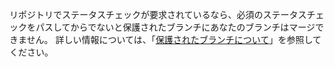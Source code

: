 リポジトリでステータスチェックが要求されているなら、必須のステータスチェックをパスしてからでないと保護されたブランチにあなたのブランチはマージできません。 詳しい情報については、「[保護されたブランチについて](/repositories/configuring-branches-and-merges-in-your-repository/defining-the-mergeability-of-pull-requests/about-protected-branches#require-status-checks-before-merging)」を参照してください。
